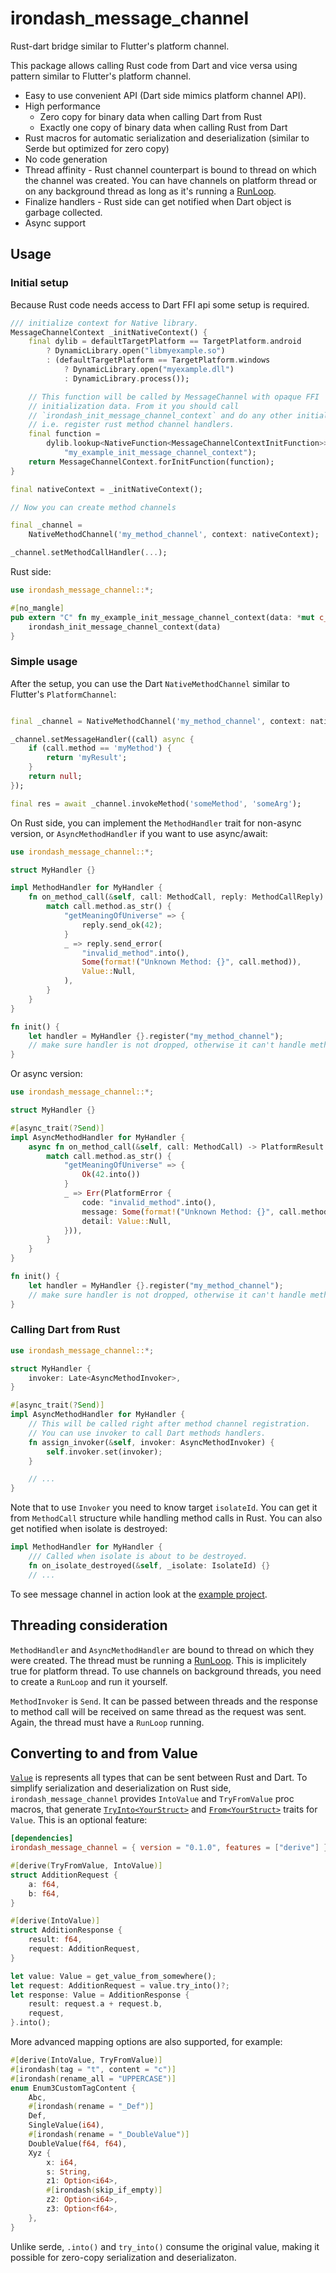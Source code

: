 # irondash_message_channel

Rust-dart bridge similar to Flutter's platform channel.

This package allows calling Rust code from Dart and vice versa using pattern similar
to Flutter's platform channel.

- Easy to use convenient API (Dart side mimics platform channel API).
- High performance
    - Zero copy for binary data when calling Dart from Rust
    - Exactly one copy of binary data when calling Rust from Dart
- Rust macros for automatic serialization and deserialization (similar to Serde but optimized for zero copy)
- No code generation
- Thread affinity - Rust channel counterpart is bound to thread on which the channel was created. You can have channels on platform thread or on any background thread as long as it's running a [RunLoop](https://github.com/irondash/irondash/tree/main/run_loop).
- Finalize handlers - Rust side can get notified when Dart object is garbage collected.
- Async support

## Usage

### Initial setup

Because Rust code needs access to Dart FFI api some setup is required.

```dart
/// initialize context for Native library.
MessageChannelContext _initNativeContext() {
    final dylib = defaultTargetPlatform == TargetPlatform.android
        ? DynamicLibrary.open("libmyexample.so")
        : (defaultTargetPlatform == TargetPlatform.windows
            ? DynamicLibrary.open("myexample.dll")
            : DynamicLibrary.process());

    // This function will be called by MessageChannel with opaque FFI
    // initialization data. From it you should call
    // `irondash_init_message_channel_context` and do any other initialization,
    // i.e. register rust method channel handlers.
    final function =
        dylib.lookup<NativeFunction<MessageChannelContextInitFunction>>(
            "my_example_init_message_channel_context");
    return MessageChannelContext.forInitFunction(function);
}

final nativeContext = _initNativeContext();

// Now you can create method channels

final _channel =
    NativeMethodChannel('my_method_channel', context: nativeContext);

_channel.setMethodCallHandler(...);
```

Rust side:

```rust
use irondash_message_channel::*;

#[no_mangle]
pub extern "C" fn my_example_init_message_channel_context(data: *mut c_void) -> FunctionResult {
    irondash_init_message_channel_context(data)
}
```

### Simple usage

After the setup, you can use the Dart `NativeMethodChannel` similar to Flutter's `PlatformChannel`:

```dart

final _channel = NativeMethodChannel('my_method_channel', context: nativeContext);

_channel.setMessageHandler((call) async {
    if (call.method == 'myMethod') {
        return 'myResult';
    }
    return null;
});

final res = await _channel.invokeMethod('someMethod', 'someArg');
```

On Rust side, you can implement the `MethodHandler` trait for non-async version, or `AsyncMethodHandler` if you want to use async/await:

```rust
use irondash_message_channel::*;

struct MyHandler {}

impl MethodHandler for MyHandler {
    fn on_method_call(&self, call: MethodCall, reply: MethodCallReply) {
        match call.method.as_str() {
            "getMeaningOfUniverse" => {
                reply.send_ok(42);
            }
            _ => reply.send_error(
                "invalid_method".into(),
                Some(format!("Unknown Method: {}", call.method)),
                Value::Null,
            ),
        }
    }
}

fn init() {
    let handler = MyHandler {}.register("my_method_channel");
    // make sure handler is not dropped, otherwise it can't handle method calls.
}

```

Or async version:

```rust
use irondash_message_channel::*;

struct MyHandler {}

#[async_trait(?Send)]
impl AsyncMethodHandler for MyHandler {
    async fn on_method_call(&self, call: MethodCall) -> PlatformResult {
        match call.method.as_str() {
            "getMeaningOfUniverse" => {
                Ok(42.into())
            }
            _ => Err(PlatformError {
                code: "invalid_method".into(),
                message: Some(format!("Unknown Method: {}", call.method)),
                detail: Value::Null,
            })),
        }
    }
}

fn init() {
    let handler = MyHandler {}.register("my_method_channel");
    // make sure handler is not dropped, otherwise it can't handle method calls.
}

```

### Calling Dart from Rust

```rust
use irondash_message_channel::*;

struct MyHandler {
    invoker: Late<AsyncMethodInvoker>,
}

#[async_trait(?Send)]
impl AsyncMethodHandler for MyHandler {
    // This will be called right after method channel registration.
    // You can use invoker to call Dart methods handlers.
    fn assign_invoker(&self, invoker: AsyncMethodInvoker) {
        self.invoker.set(invoker);
    }

    // ...
}

```

Note that to use `Invoker` you need to know target `isolateId`. You can get it from
`MethodCall` structure while handling method calls in Rust. You can also get notified
when isolate is destroyed:

```rust
impl MethodHandler for MyHandler {
    /// Called when isolate is about to be destroyed.
    fn on_isolate_destroyed(&self, _isolate: IsolateId) {}
    // ...
```

To see message channel in action look at the [example project](https://github.com/irondash/irondash/message_channel/dart/example).

## Threading consideration

`MethodHandler` and `AsyncMethodHandler` are bound to thread on which they were created. The thread must be running a [RunLoop](https://github.com/irondash/irondash/tree/message_channel_example/run_loop). This is implicitely true for platform thread. To use channels on background threads, you need to create a `RunLoop` and run it yourself.

`MethodInvoker` is `Send`. It can be passed between threads and the response to method call will be received on same thread as the request was sent. Again, the thread must have a `RunLoop` running.

## Converting to and from Value

[`Value`](https://github.com/irondash/irondash/blob/message_channel_example/message_channel/rust/src/value.rs) is represents all types that can be sent between Rust and Dart. To simplify serialization and deserialization on Rust side, `irondash_message_channel` provides `IntoValue` and `TryFromValue` proc macros, that generate [`TryInto<YourStruct>`](https://doc.rust-lang.org/std/convert/trait.TryInto.html) and [`From<YourStruct>`](https://doc.rust-lang.org/std/convert/trait.From.html) traits for `Value`. This is an optional feature:

```toml
[dependencies]
irondash_message_channel = { version = "0.1.0", features = ["derive"] }
```

```rust
#[derive(TryFromValue, IntoValue)]
struct AdditionRequest {
    a: f64,
    b: f64,
}

#[derive(IntoValue)]
struct AdditionResponse {
    result: f64,
    request: AdditionRequest,
}

let value: Value = get_value_from_somewhere();
let request: AdditionRequest = value.try_into()?;
let response: Value = AdditionResponse {
    result: request.a + request.b,
    request,
}.into();
```

More advanced mapping options are also supported, for example:

```rust
#[derive(IntoValue, TryFromValue)]
#[irondash(tag = "t", content = "c")]
#[irondash(rename_all = "UPPERCASE")]
enum Enum3CustomTagContent {
    Abc,
    #[irondash(rename = "_Def")]
    Def,
    SingleValue(i64),
    #[irondash(rename = "_DoubleValue")]
    DoubleValue(f64, f64),
    Xyz {
        x: i64,
        s: String,
        z1: Option<i64>,
        #[irondash(skip_if_empty)]
        z2: Option<i64>,
        z3: Option<f64>,
    },
}
```

Unlike serde, `.into()` and `try_into()` consume the original value, making it possible for zero-copy serialization and deserializaton.
